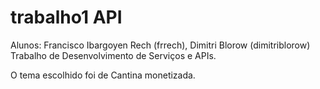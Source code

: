 # trabalho1 API

Alunos: Francisco Ibargoyen Rech (frrech), Dimitri Blorow (dimitriblorow)
Trabalho de Desenvolvimento de Serviços e APIs. 

O tema escolhido foi de Cantina monetizada.
